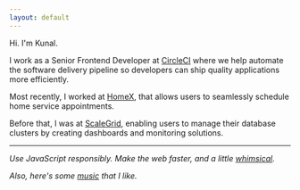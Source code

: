 ```yaml
---
layout: default
---
```


Hi. I'm Kunal.

I work as a Senior Frontend Developer at [CircleCI][circleci] where we help automate the software delivery pipeline so developers can ship quality applications more efficiently.

Most recently, I worked at [HomeX][homex], that allows users to seamlessly schedule home service appointments.

Before that, I was at [ScaleGrid][scalegrid], enabling users to manage their database clusters by creating dashboards and monitoring solutions.

<hr />

_Use JavaScript responsibly. Make the web faster, and a little [whimsical](/404)._

_Also, here's some [music][spotify] that I like._

[circleci]: https://circleci.com/
[homex]: https://homex.com/
[scalegrid]: https://scalegrid.io
[spotify]: https://open.spotify.com/playlist/17jbCOYI8OwCGzS9S6xskE?si=045d966d62224881
